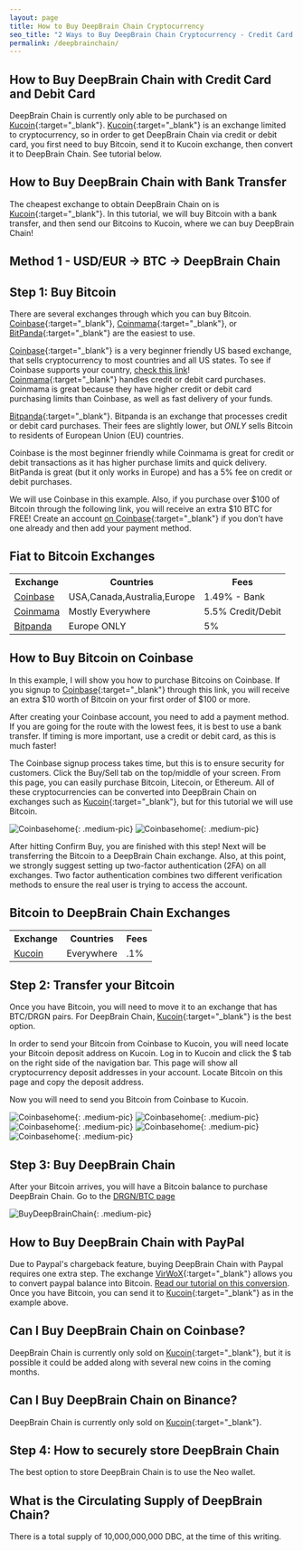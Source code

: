 ```yaml
---
layout: page
title: How to Buy DeepBrain Chain Cryptocurrency
seo_title: "2 Ways to Buy DeepBrain Chain Cryptocurrency - Credit Card and Bank Transfer"
permalink: /deepbrainchain/
---
```



## How to Buy DeepBrain Chain with Credit Card and Debit Card

DeepBrain Chain is currently only able to be purchased on [Kucoin](https://www.kucoin.com/#/?r=22K26){:target="_blank"}. [Kucoin](https://www.kucoin.com/#/?r=22K26){:target="_blank"} is an exchange limited to cryptocurrency, so in order to get DeepBrain Chain via credit or debit card, you first need to buy Bitcoin, send it to Kucoin exchange, then convert it to DeepBrain Chain. See tutorial below.

## How to Buy DeepBrain Chain with Bank Transfer

The cheapest exchange to obtain DeepBrain Chain on is [Kucoin](https://www.kucoin.com/#/?r=22K26){:target="_blank"}. In this tutorial, we will buy Bitcoin with a bank transfer, and then send our Bitcoins to Kucoin, where we can buy DeepBrain Chain!

## Method 1 - USD/EUR -> BTC -> DeepBrain Chain


## Step 1: Buy Bitcoin

There are several exchanges through which you can buy Bitcoin. [Coinbase](https://www.coinbase.com/join/53bc38a3b11f6623df000004){:target="_blank"}, [Coinmama](https://www.coinmama.com/?ref=buyaltcoinsworldwide){:target="_blank"}, or [BitPanda](https://www.bitpanda.com/?ref=7989064235904733469){:target="_blank"} are the easiest to use.

[Coinbase](https://www.coinbase.com/join/53bc38a3b11f6623df000004){:target="_blank"} is a very beginner friendly US based exchange, that sells cryptocurrency to most countries and all US states. To see if Coinbase supports your country, [check this link](https://support.coinbase.com/customer/en/portal/articles/1392031-what-countries-are-buys-and-sells-available-in-)!
[Coinmama](https://www.coinmama.com/?ref=buyaltcoinsworldwide){:target="_blank"} handles credit or debit card purchases. Coinmama is great because they have higher credit or debit card purchasing limits than Coinbase, as well as fast delivery of your funds.

[Bitpanda](https://www.bitpanda.com/?ref=7989064235904733469){:target="_blank"}. Bitpanda is an exchange that processes credit or debit card purchases. Their fees are slightly lower, but *ONLY* sells Bitcoin to residents of European Union (EU) countries.

Coinbase is the most beginner friendly while Coinmama is great for credit or debit transactions as it has higher purchase limits and quick delivery. BitPanda is great (but it only works in Europe) and has a 5% fee on credit or debit purchases.

We will use Coinbase in this example. Also, if you purchase over $100 of Bitcoin through the following link, you will receive an extra $10 BTC for FREE! Create an account [on Coinbase](https://www.coinbase.com/join/53bc38a3b11f6623df000004){:target="_blank"} if you don’t have one already and then add your payment method.




## Fiat to Bitcoin Exchanges
<table class="basic-table" align="center">
 <tr>
  <th>Exchange</th>
  <th>Countries</th>
  <th>Fees</th>
 </tr>

 <tr>
  <td><a href="https://www.coinbase.com/join/53bc38a3b11f6623df000004"> Coinbase</a></td>
  <td>USA,Canada,Australia,Europe</td>
  <td>1.49% - Bank </td>
 </tr>

 <tr>
  <td><a href="https://www.coinmama.com/?ref=buyaltcoinsworldwide">Coinmama</a></td>
  <td>Mostly Everywhere</td>
  <td>5.5% Credit/Debit</td>
 </tr>
 <tr>
  <td><a href="https://www.bitpanda.com/?ref=7989064235904733469">Bitpanda</a></td>
  <td>Europe ONLY</td>
  <td>5%</td>
 </tr>

</table>

## How to Buy Bitcoin on Coinbase

In this example, I will show you how to purchase Bitcoins on Coinbase. If you signup to [Coinbase](https://www.coinbase.com/join/53bc38a3b11f6623df000004){:target="_blank"} through this link, you will receive an extra $10 worth of Bitcoin on your first order of $100 or more.

After creating your Coinbase account, you need to add a payment method. If you are going for the route with the lowest fees, it is best to use a bank transfer. If timing is more important, use a credit or debit card, as this is much faster!

The Coinbase signup process takes time, but this is to ensure security for customers. Click the Buy/Sell tab on the top/middle of your screen. From this page, you can easily purchase Bitcoin, Litecoin, or Ethereum. All of these cryptocurrencies can be converted into DeepBrain Chain on exchanges such as [Kucoin](https://www.kucoin.com/#/?r=22K26){:target="_blank"}, but for this tutorial we will use Bitcoin.


![Coinbasehome](/img/Coinbase3.png){: .medium-pic}
![Coinbasehome](/img/Coinbase2.png){: .medium-pic}


After hitting Confirm Buy, you are finished with this step! Next will be transferring the Bitcoin to a DeepBrain Chain exchange. Also, at this point, we strongly suggest setting up two-factor authentication (2FA) on all exchanges. Two factor authentication  combines two different verification methods to ensure the real user is trying to access the account.


## Bitcoin to DeepBrain Chain Exchanges
<table class="basic-table" align="center">
 <tr>
  <th>Exchange</th>
  <th>Countries</th>
  <th>Fees</th>
 </tr>

 <tr>
  <td><a href="https://www.kucoin.com/#/?r=22K26"> Kucoin</a></td>
  <td>Everywhere</td>
  <td>.1% </td>
 </tr>
</table>

## Step 2: Transfer your Bitcoin

Once you have Bitcoin, you will need to move it to an exchange that has BTC/DRGN pairs. For DeepBrain Chain, [Kucoin](https://www.kucoin.com/#/?r=22K26){:target="_blank"} is the best option.

In order to send your Bitcoin from Coinbase to Kucoin, you will need locate your Bitcoin deposit address on Kucoin. Log in to Kucoin and click the $ tab on the right side of the navigation bar. This page will show all cryptocurrency deposit addresses in your account. Locate Bitcoin on this page and copy the deposit address.

Now you will need to send you Bitcoin from Coinbase to Kucoin.

![Coinbasehome](/img/Send1.png){: .medium-pic}
![Coinbasehome](/img/kucoin1.png){: .medium-pic}
![Coinbasehome](/img/kucoin2.png){: .medium-pic}
![Coinbasehome](/img/Send2.png){: .medium-pic}
![Coinbasehome](/img/Send3.png){: .medium-pic}


## Step 3: Buy DeepBrain Chain

After your Bitcoin arrives, you will have a Bitcoin balance to purchase DeepBrain Chain. Go to the [DRGN/BTC page](https://www.kucoin.com/#/trade.pro/DBC-BTC)

![BuyDeepBrainChain](/img/buydbc.png){: .medium-pic}

## How to Buy DeepBrain Chain with PayPal

Due to Paypal's chargeback feature, buying DeepBrain Chain with Paypal requires one extra step. The exchange [VirWoX](https://www.virwox.com?r=22aa25){:target="_blank"} allows you to convert paypal balance into Bitcoin. [Read our tutorial on this conversion](/buy-bitcoin/paypal/). Once you have Bitcoin, you can send it to [Kucoin](https://www.kucoin.com/#/?r=22K26){:target="_blank"} as in the example above.

## Can I Buy DeepBrain Chain on Coinbase?

DeepBrain Chain is currently only sold on [Kucoin](https://www.kucoin.com/#/?r=22K26){:target="_blank"}, but it is possible it could be added along with several new coins in the coming months.

## Can I Buy DeepBrain Chain on Binance?

DeepBrain Chain is currently only sold on [Kucoin](https://www.kucoin.com/#/?r=22K26){:target="_blank"}.


## Step 4: How to securely store DeepBrain Chain

The best option to store DeepBrain Chain is to use the Neo wallet.


## What is the Circulating Supply of DeepBrain Chain?

There is a total supply of 10,000,000,000 DBC, at the time of this writing.
